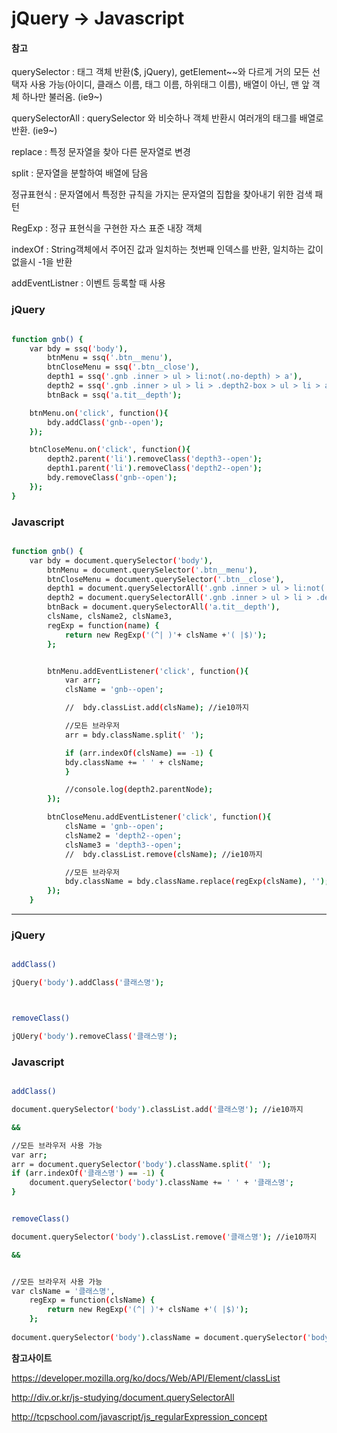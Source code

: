 

# jQuery -> Javascript



#### **참고**

querySelector  : 태그 객체 반환($, jQuery),  getElement~~와 다르게 거의 모든 선택자 사용 가능(아이디, 클래스 이름, 태그 이름, 하위태그 이름), 배열이 아닌, 맨 앞 객체 하나만 불러옴. (ie9~)

querySelectorAll : querySelector 와 비슷하나 객체 반환시 여러개의 태그를 배열로 반환. (ie9~)

replace : 특정 문자열을 찾아 다른 문자열로 변경

split : 문자열을 분할하여 배열에 담음

정규표현식 : 문자열에서 특정한 규칙을 가지는 문자열의 집합을 찾아내기 위한 검색 패턴

RegExp : 정규 표현식을 구현한 자스 표준 내장 객체

indexOf : String객체에서 주어진 값과 일치하는 첫번째 인덱스를 반환, 일치하는 값이 없을시 -1을 반환

addEventListner : 이벤트 등록할 때 사용



### **jQuery**

```sh

function gnb() {
    var bdy = ssq('body'),
        btnMenu = ssq('.btn__menu'),
        btnCloseMenu = ssq('.btn__close'),
        depth1 = ssq('.gnb .inner > ul > li:not(.no-depth) > a'),
        depth2 = ssq('.gnb .inner > ul > li > .depth2-box > ul > li > a'),
        btnBack = ssq('a.tit__depth');

    btnMenu.on('click', function(){
    	bdy.addClass('gnb--open');
    });

    btnCloseMenu.on('click', function(){
        depth2.parent('li').removeClass('depth3--open');
        depth1.parent('li').removeClass('depth2--open');
        bdy.removeClass('gnb--open');
    });
}

```



### **Javascript**

```sh

function gnb() {
    var bdy = document.querySelector('body'),
        btnMenu = document.querySelector('.btn__menu'),
        btnCloseMenu = document.querySelector('.btn__close'),
        depth1 = document.querySelectorAll('.gnb .inner > ul > li:not(.no-depth) > a'),
        depth2 = document.querySelectorAll('.gnb .inner > ul > li > .depth2-box > ul > li > a'),
        btnBack = document.querySelectorAll('a.tit__depth'),
        clsName, clsName2, clsName3,
        regExp = function(name) {
      		return new RegExp('(^| )'+ clsName +'( |$)');
        };


        btnMenu.addEventListener('click', function(){
            var arr;
            clsName = 'gnb--open';		

            //	bdy.classList.add(clsName); //ie10까지		

            //모든 브라우저
            arr = bdy.className.split(' ');

            if (arr.indexOf(clsName) == -1) {
            bdy.className += ' ' + clsName;
            }					

            //console.log(depth2.parentNode);
        });

        btnCloseMenu.addEventListener('click', function(){
            clsName = 'gnb--open';			
            clsName2 = 'depth2--open';			
            clsName3 = 'depth3--open';			
            //	bdy.classList.remove(clsName); //ie10까지

            //모든 브라우저
            bdy.className = bdy.className.replace(regExp(clsName), ''); 			
        });
	}

```



------



### **jQuery**

```sh

addClass()

jQuery('body').addClass('클래스명');



removeClass()

jQUery('body').removeClass('클래스명');


```

### **Javascript**

```sh

addClass()

document.querySelector('body').classList.add('클래스명'); //ie10까지

&&

//모든 브라우저 사용 가능
var arr;
arr = document.querySelector('body').className.split(' ');
if (arr.indexOf('클래스명') == -1) {
	document.querySelector('body').className += ' ' + '클래스명';
}	


removeClass()

document.querySelector('body').classList.remove('클래스명'); //ie10까지

&&


//모든 브라우저 사용 가능
var clsName = '클래스명',
	regExp = function(clsName) {
		return new RegExp('(^| )'+ clsName +'( |$)');
	};
	
document.querySelector('body').className = document.querySelector('body').className.replace(regExp(clsName), ''); 

```



**참고사이트**

<https://developer.mozilla.org/ko/docs/Web/API/Element/classList>

<http://div.or.kr/js-studying/document.querySelectorAll>

<http://tcpschool.com/javascript/js_regularExpression_concept>